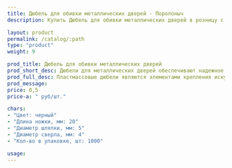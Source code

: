 ```yaml
---
title: Дюбель для обивки металлических дверей - Поролоныч
description: Купить Дюбель для обивки металлических дверей в розницу с доставкой по Москве.

layout: product
permalink: /catalog/:path
type: "product"
weight: 9

prod_title: Дюбель для обивки металлических дверей
prod_short_desc: Дюбели для металлических дверей обеспечивают надежное крепление гвоздя и дверного полотна.
prod_full_desc: Пластмассовые дюбели являются элементами крепления искусственной кожи и металла.
prod_message:
price: 0,5
price-a: " руб/шт."

chars:
- "Цвет: черный"
- "Длина ножки, мм: 20"
- "Диаметр шляпки, мм: 5"
- "Диаметр сверла, мм: 4"
- "Кол-во в упаковке, шт: 1000"

usage:
---
```


